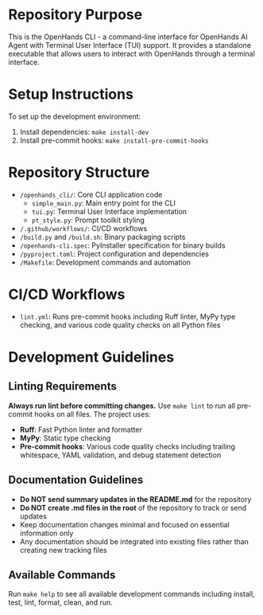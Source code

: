 # Repository Purpose
This is the OpenHands CLI - a command-line interface for OpenHands AI Agent with Terminal User Interface (TUI) support. It provides a standalone executable that allows users to interact with OpenHands through a terminal interface.

# Setup Instructions
To set up the development environment:
1. Install dependencies: `make install-dev`
2. Install pre-commit hooks: `make install-pre-commit-hooks`

# Repository Structure
- `/openhands_cli/`: Core CLI application code
  - `simple_main.py`: Main entry point for the CLI
  - `tui.py`: Terminal User Interface implementation
  - `pt_style.py`: Prompt toolkit styling
- `/.github/workflows/`: CI/CD workflows
- `/build.py` and `/build.sh`: Binary packaging scripts
- `/openhands-cli.spec`: PyInstaller specification for binary builds
- `/pyproject.toml`: Project configuration and dependencies
- `/Makefile`: Development commands and automation

# CI/CD Workflows
- `lint.yml`: Runs pre-commit hooks including Ruff linter, MyPy type checking, and various code quality checks on all Python files

# Development Guidelines

## Linting Requirements
**Always run lint before committing changes.** Use `make lint` to run all pre-commit hooks on all files. The project uses:
- **Ruff**: Fast Python linter and formatter
- **MyPy**: Static type checking  
- **Pre-commit hooks**: Various code quality checks including trailing whitespace, YAML validation, and debug statement detection

## Documentation Guidelines
- **Do NOT send summary updates in the README.md** for the repository
- **Do NOT create .md files in the root** of the repository to track or send updates
- Keep documentation changes minimal and focused on essential information only
- Any documentation should be integrated into existing files rather than creating new tracking files

## Available Commands
Run `make help` to see all available development commands including install, test, lint, format, clean, and run.